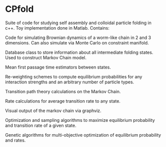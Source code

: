 # CPfold
Suite of code for studying self assembly and colloidal particle folding in c++. Toy implementation done in Matlab.
Contains:

Code for simulating Brownian dynamics of a worm-like chain in 2 and 3 dimensions. Can also simulate via Monte Carlo on constraint manifold.

Database class to store information about all intermediate folding states. Used to construct Markov Chain model.

Mean first passage time estimators between states.

Re-weighting schemes to compute equilibrium probabilities for any interaction strengths and an arbitrary number of particle types. 

Transition path theory calculations on the Markov Chain.

Rate calculations for average transition rate to any state.

Visual output of the markov chain via graphviz.

Optimization and sampling algorithms to maximize equilibrium probability and transition rate of a given state.

Genetic algorithms for multi-objective optimization of equilibrium probability and rates. 


